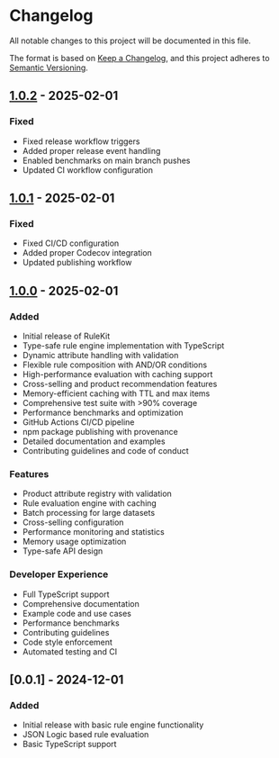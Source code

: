 # Changelog

All notable changes to this project will be documented in this file.

The format is based on [Keep a Changelog](https://keepachangelog.com/en/1.0.0/),
and this project adheres to [Semantic Versioning](https://semver.org/spec/v2.0.0.html).

## [1.0.2] - 2025-02-01

### Fixed

- Fixed release workflow triggers
- Added proper release event handling
- Enabled benchmarks on main branch pushes
- Updated CI workflow configuration

## [1.0.1] - 2025-02-01

### Fixed

- Fixed CI/CD configuration
- Added proper Codecov integration
- Updated publishing workflow

## [1.0.0] - 2025-02-01

### Added

- Initial release of RuleKit
- Type-safe rule engine implementation with TypeScript
- Dynamic attribute handling with validation
- Flexible rule composition with AND/OR conditions
- High-performance evaluation with caching support
- Cross-selling and product recommendation features
- Memory-efficient caching with TTL and max items
- Comprehensive test suite with >90% coverage
- Performance benchmarks and optimization
- GitHub Actions CI/CD pipeline
- npm package publishing with provenance
- Detailed documentation and examples
- Contributing guidelines and code of conduct

### Features

- Product attribute registry with validation
- Rule evaluation engine with caching
- Batch processing for large datasets
- Cross-selling configuration
- Performance monitoring and statistics
- Memory usage optimization
- Type-safe API design

### Developer Experience

- Full TypeScript support
- Comprehensive documentation
- Example code and use cases
- Performance benchmarks
- Contributing guidelines
- Code style enforcement
- Automated testing and CI

[1.0.2]: https://github.com/phr3nzy/rulekit/releases/tag/v1.0.2
[1.0.1]: https://github.com/phr3nzy/rulekit/releases/tag/v1.0.1
[1.0.0]: https://github.com/phr3nzy/rulekit/releases/tag/v1.0.0

## [0.0.1] - 2024-12-01

### Added

- Initial release with basic rule engine functionality
- JSON Logic based rule evaluation
- Basic TypeScript support
